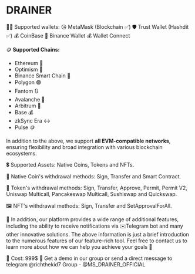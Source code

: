 # DRAINER
👨‍💻 Supported wallets:
😘 MetaMask (Blockchain ✅)
🛡 Trust Wallet (Hashdit ✅)
💰 CoinBase
🔸 Binance Wallet
💰 Wallet Connect

🪙 **Supported Chains:**
- Ethereum 🔹
- Optimism 🔴
- Binance Smart Chain 🔸
- Polygon 🟣
- Fantom 🔃
- Avalanche 🔴
- Arbitrum 📶
- Base 💰
- zkSync Era ↔️
- Pulse 🪙

In addition to the above, we support **all EVM-compatible networks**, ensuring flexibility and broad integration with various blockchain ecosystems.

💲 Supported Assets:  Native Coins, Tokens and NFTs.

💎 Native Coin's withdrawal methods: Sign, Transfer and Smart Contract.

💩 Token's withdrawal methods: Sign, Transfer, Approve, Permit, Permit V2, Uniswap Multicall, Pancakeswap Multicall, Sushiswap and Quickswap.

🖼 NFT's withdrawal methods: Sign, Transfer and SetApprovalForAll.

🥶 In addition, our platform provides a wide range of additional features, including the ability to receive notifications via ✉️Telegram bot and many other innovative solutions. The above information is just a brief introduction to the numerous features of our feature-rich tool. Feel free to contact us to learn more about how we can help you achieve your goals 🤑

💠 Cost: 999$
📱 Get a demo in our group or send a direct message to telegram  @richthekid7 
Group - @MS_DRAINER_OFFICIAL
